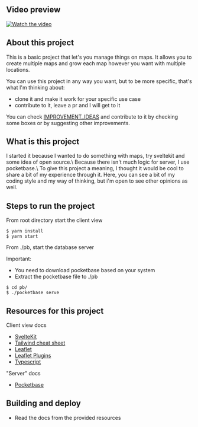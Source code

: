 ## Video preview
[![Watch the video](https://i.vimeocdn.com/video/1919473446-4eba41fe5a3eefa75ce23bee7060f9dd18932e27202c237df086e29ce66da220-d_295x166?r=pad)](https://player.vimeo.com/video/1003105403)


## About this project
This is a basic project that let's you manage things on maps. It allows you to create multiple maps and grow each map however you want with multiple locations.

You can use this project in any way you want, but to be more specific, that's what I'm thinking about: 
- clone it and make it work for your specific use case
- contribute to it, leave a pr and I will get to it

You can check [IMPROVEMENT_IDEAS](/IMPROVEMENT_IDEAS.md) and contribute to it by checking some boxes or by suggesting other improvements.

## What is this project
I started it because I wanted to do something with maps, try sveltekit and some idea of open source.\ 
Because there isn't much logic for server, I use pocketbase.\ 
To give this project a meaning, I thought it would be cool to share a bit of my experience through it. Here, you can see a bit of my coding style and my way of thinking, but i'm open to see other opinions as well. 

## Steps to run the project

From root directory start the client view

```
$ yarn install
$ yarn start
```

From ./pb, start the database server

Important: 
* You need to download pocketbase based on your system
* Extract the pocketbase file to ./pb
```
$ cd pb/
$ ./pocketbase serve
```

## Resources for this project
Client view docs
- [SvelteKit](https://kit.svelte.dev/docs/introduction) 
- [Tailwind cheat sheet](https://www.creative-tim.com/twcomponents/cheatsheet/)
- [Leaflet](https://leafletjs.com/)
- [Leaflet Plugins](https://leafletjs.com/plugins.html)
- [Typescript](https://www.typescriptlang.org/docs/)

"Server" docs
- [Pocketbase](https://pocketbase.io/docs/)


## Building and deploy
-  Read the docs from the provided resources

